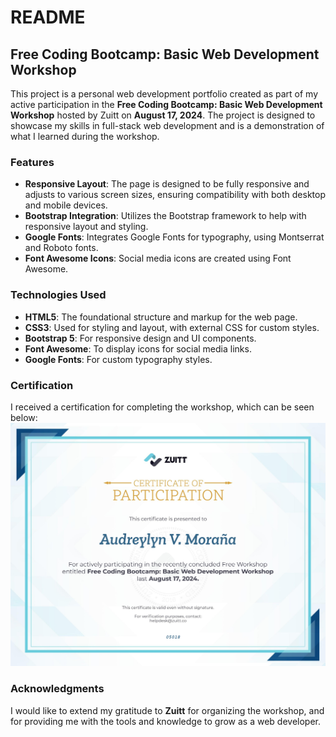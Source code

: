 # README

## Free Coding Bootcamp: Basic Web Development Workshop

This project is a personal web development portfolio created as part of my active participation in the **Free Coding Bootcamp: Basic Web Development Workshop** hosted by Zuitt on **August 17, 2024**. The project is designed to showcase my skills in full-stack web development and is a demonstration of what I learned during the workshop.

### Features
- **Responsive Layout**: The page is designed to be fully responsive and adjusts to various screen sizes, ensuring compatibility with both desktop and mobile devices.
- **Bootstrap Integration**: Utilizes the Bootstrap framework to help with responsive layout and styling.
- **Google Fonts**: Integrates Google Fonts for typography, using Montserrat and Roboto fonts.
- **Font Awesome Icons**: Social media icons are created using Font Awesome.

### Technologies Used
- **HTML5**: The foundational structure and markup for the web page.
- **CSS3**: Used for styling and layout, with external CSS for custom styles.
- **Bootstrap 5**: For responsive design and UI components.
- **Font Awesome**: To display icons for social media links.
- **Google Fonts**: For custom typography styles.

### Certification
I received a certification for completing the workshop, which can be seen below:
![Certification](zuitt_certification.jpg)

### Acknowledgments
I would like to extend my gratitude to **Zuitt** for organizing the workshop, and for providing me with the tools and knowledge to grow as a web developer.
